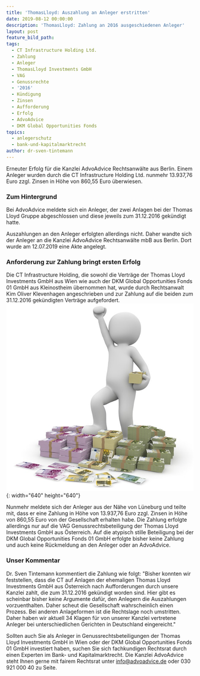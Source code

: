 ```yaml
---
title: 'ThomasLloyd: Auszahlung an Anleger erstritten'
date: 2019-08-12 00:00:00
description: 'ThomasLloyd: Zahlung an 2016 ausgeschiedenen Anleger'
layout: post
feature_bild_path:
tags:
  - CT Infrastructure Holding Ltd.
  - Zahlung
  - Anleger
  - ThomasLloyd Investments GmbH
  - VAG
  - Genussrechte
  - '2016'
  - Kündigung
  - Zinsen
  - Aufforderung
  - Erfolg
  - AdvoAdvice
  - DKM Global Opportunities Fonds
topics:
  - anlegerschutz
  - bank-und-kapitalmarktrecht
author: dr-sven-tintemann
---
```


Erneuter Erfolg f&uuml;r die Kanzlei AdvoAdvice Rechtsanw&auml;lte aus Berlin. Einem Anleger wurden durch die CT Infrastructure Holding Ltd. nunmehr 13.937,76 Euro zzgl. Zinsen in Höhe von 860,55 Euro &uuml;berwiesen.&nbsp;

### Zum Hintergrund

Bei AdvoAdvice meldete sich ein Anleger, der zwei Anlagen bei der Thomas Lloyd Gruppe abgeschlossen und diese jeweils zum 31.12.2016 gek&uuml;ndigt hatte.&nbsp;

Auszahlungen an den Anleger erfolgten allerdings nicht. Daher wandte sich der Anleger an die Kanzlei AdvoAdvice Rechtsanw&auml;lte mbB aus Berlin. Dort wurde am 12.07.2019 eine Akte angelegt.&nbsp;

### Anforderung zur Zahlung bringt ersten Erfolg&nbsp;

Die CT Infrastructure Holding, die sowohl die Vertr&auml;ge der Thomas Lloyd Investments GmbH aus Wien wie auch der DKM Global Opportunities Fonds 01 GmbH aus Kleinostheim &uuml;bernommen hat, wurde durch Rechtsanwalt Kim Oliver Klevenhagen angeschrieben und zur Zahlung auf die beiden zum 31.12.2016 gek&uuml;ndigten Vertr&auml;ge aufgefordert.&nbsp;![Geld zurück - Foto Pixabay](/uploads/money-1015277-640-2.jpg "Thomas Lloyd Anleger erhält Zahlung"){: width="640" height="640"}

Nunmehr meldete sich der Anleger aus der N&auml;he von L&uuml;neburg und teilte mit, dass er eine Zahlung in Höhe von 13.937,76 Euro zzgl. Zinsen in Höhe von 860,55 Euro von der Gesellschaft erhalten habe. Die Zahlung erfolgte allerdings nur auf die VAG Genussrechtsbeteiligung der Thomas Lloyd Investments GmbH aus Österreich. Auf die atypisch stille Beteiligung bei der DKM Global Opportunities Fonds 01 GmbH erfolgte bisher keine Zahlung und auch keine R&uuml;ckmeldung an den Anleger oder an AdvoAdvice.

### Unser Kommentar

Dr. Sven Tintemann kommentiert die Zahlung wie folgt: "Bisher konnten wir feststellen, dass die CT auf Anlagen der ehemaligen Thomas Lloyd Investments GmbH aus Österreich nach Aufforderungen durch unsere Kanzlei zahlt, die zum 31.12.2016 gek&uuml;ndigt worden sind. Hier gibt es scheinbar bisher keine Argumente daf&uuml;r, den Anlegern die Auszahlungen vorzuenthalten. Daher scheut die Gesellschaft wahrscheinlich einen Prozess. Bei anderen Anlageformen ist die Rechtslage noch umstritten. Daher haben wir aktuell 34 Klagen f&uuml;r von unserer Kanzlei vertretene Anleger bei unterschiedlichen Gerichten in Deutschland eingereicht."

Sollten auch Sie als Anleger in Genussrechtsbeteiligungen der Thomas Lloyd Investments GmbH in Wien oder der DKM Global Opportunities Fonds 01 GmbH investiert haben, suchen Sie sich fachkundigen Rechtsrat durch einen Experten im Bank- und Kapitalmarktrecht. Die Kanzlei AdvoAdvice steht Ihnen gerne mit fairem Rechtsrat unter info@advoadvice.de oder 030 921 000 40 zu Seite.

&nbsp;